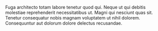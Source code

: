 Fuga architecto totam labore tenetur quod qui.
Neque ut qui debitis molestiae reprehenderit necessitatibus ut.
Magni qui nesciunt quas sit.
Tenetur consequatur nobis magnam voluptatem ut nihil dolorem.
Consequuntur aut dolorum dolore delectus recusandae.
